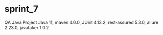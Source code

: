 # sprint_7
QA Java Project
Java 11,
maven 4.0.0,
JUnit 4.13.2,
rest-assured 5.3.0,
allure 2.23.0,
javafaker 1.0.2